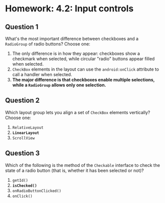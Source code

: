 # Homework: 4.2: Input controls

## Question 1

What's the most important difference between checkboxes and a `RadioGroup` of radio buttons? Choose one:

1. The only difference is in how they appear: checkboxes show a checkmark when selected, while circular "radio" buttons appear filled when selected.
2. `CheckBox` elements in the layout can use the `android:onClick` attribute to call a handler when selected.
3. **The major difference is that checkboxes enable multiple selections, while a `RadioGroup` allows only one selection.**

## Question 2

Which layout group lets you align a set of `CheckBox` elements vertically? Choose one:

1. `RelativeLayout`
2. **`LinearLayout`**
3. `ScrollView`

## Question 3

Which of the following is the method of the `Checkable` interface to check the state of a radio button (that is, whether it has been selected or not)?

1. `getId()`
2. **`isChecked()`**
3. `onRadioButtonClicked()`
4. `onClick()`

